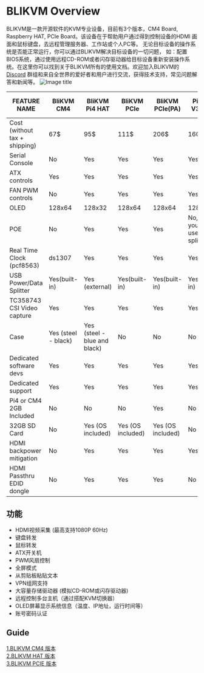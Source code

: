 # BLIKVM Overview
BLIKVM是一款开源软件的KVM专业设备，目前有3个版本，CM4 Board, Raspberry HAT, PCIe Board。该设备在于帮助用户通过得到控制设备的HDMI
画面和鼠标键盘，去远程管理服务器、工作站或个人PC等。 无论目标设备的操作系统是否能正常运行，你可以通过BLIKVM解决目标设备的一切问题，
如：配置BIOS系统，通过使用远程CD-ROM或者闪存驱动器给目标设备重新安装操作系统。在这里你可以找到关于BLIKVM所有的使用文档。欢迎加入BLIKVM的
[Discord](https://discord.com/invite/9Y374gUF6C) 群组和来自全世界的爱好者和用户进行交流，获得技术支持，常见问题解答和新闻等。
![Image title](assets/images/version_all.png)

|FEATURE NAME|BliKVM CM4|BliKVM Pi4 HAT|BliKVM PCIe|BliKVM PCIe(PA)|PiKVM V3 HAT|PiKVM V3 HAT (PA)|TinyPilot Voyager 2|
|-|-|-|-|-|-|-|-|
|Cost (without tax + shipping)|67$|95$|111$|206$|160$|250$|400$|
|Serial Console|No|Yes|Yes|Yes|Yes|Yes|No|
|ATX controls|Yes|Yes|Yes|Yes|Yes|Yes|No|
|FAN PWM controls|No|Yes|Yes|Yes|Yes|Yes|No|
|OLED|128x64|128x32|128x64|128x64|128x32|128x32|No|
|POE|No|Yes|Yes|Yes|No, but you can use poe splitter|No, but you can use poe splitter|No (optional $59)|
|Real Time Clock (pcf8563)|ds1307|Yes|Yes|Yes|Yes|Yes|No|
|USB Power/Data Splitter|Yes(built-in)|Yes (external)|Yes(built-in)|Yes(built-in)|Yes(built-in)|Yes(built-in)|Yes(built-in)|
|TC358743 CSI Video capture|Yes|Yes|Yes|Yes|Yes|Yes| Yes|
|Case|Yes (steel - black)|Yes (steel - blue and black)|No|No|No|Yes (steel - black)|Yes (3d print black)|
|Dedicated software devs|Yes|Yes|Yes|Yes|Yes|Yes|Yes|
|Dedicated support|Yes|Yes|Yes|Yes|Yes|Yes|Yes|
|Pi4 or CM4 2GB Included|No|No|No|Yes|No|Yes|Yes|
|32GB SD Card|No|Yes (OS included)|Yes (OS included)|Yes (OS included)|No|Yes (OS included)|Yes (OS included)|
|HDMI backpower mitigation|No|Yes|Yes|Yes|Yes|Yes|No|
|HDMI Passthru EDID dongle|No|Yes|Yes|Yes|No|No|No|

## **功能**
* HDMI视频采集 (最高支持1080P 60Hz)  
* 键盘转发  
* 鼠标转发
* ATX开关机  
* PWM风扇控制 
* 全屏模式  
* 从剪贴板粘贴文本 
* VPN组网支持 
* 大容量存储驱动器 (模拟CD-ROM或闪存驱动器)  
* 远程控制多台主机（通过搭配KVM切换器）
* OLED屏幕显示系统信息（温度、IP地址，运行时间等）
* 账号密码认证

## **Guide**
[1.BLIKVM CM4 版本 ](./BLIKVM-CM4-guide.md)  
[2.BLIKVM HAT 版本 ](./BLIKVM-HAT-guide.md)   
[3.BLIKVM PCIE 版本 ](./BLIKVM-PCIE-guide-zh.md)   

